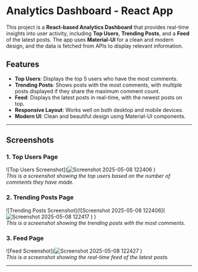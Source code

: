 # Analytics Dashboard - React App

This project is a **React-based Analytics Dashboard** that provides real-time insights into user activity, including **Top Users**, **Trending Posts**, and a **Feed** of the latest posts. The app uses **Material-UI** for a clean and modern design, and the data is fetched from APIs to display relevant information.

## Features

- **Top Users**: Displays the top 5 users who have the most comments.
- **Trending Posts**: Shows posts with the most comments, with multiple posts displayed if they share the maximum comment count.
- **Feed**: Displays the latest posts in real-time, with the newest posts on top.
- **Responsive Layout**: Works well on both desktop and mobile devices.
- **Modern UI**: Clean and beautiful design using Material-UI components.

---

## Screenshots

### 1. **Top Users Page**
![Top Users Screenshot](![Screenshot 2025-05-08 122406](https://github.com/user-attachments/assets/f1caee5a-81f4-446b-851d-656ce121f7d7)
)  
_This is a screenshot showing the top users based on the number of comments they have made._

### 2. **Trending Posts Page**
![Trending Posts Screenshot](![Screenshot 2025-05-08 122406](![Screenshot 2025-05-08 122417](https://github.com/user-attachments/assets/37b732af-da20-4bfc-b7cd-deea5538aea6)
)
)  
_This is a screenshot showing the trending posts with the most comments._

### 3. **Feed Page**
![Feed Screenshot](![Screenshot 2025-05-08 122427](https://github.com/user-attachments/assets/dda8c08f-4bde-443e-ae99-fde4d43c165a)
)  
_This is a screenshot showing the real-time feed of the latest posts._

---
